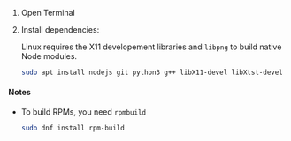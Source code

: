 1. Open Terminal
2. Install dependencies:

    Linux requires the X11 developement libraries and `libpng` to build native Node modules.

    ```sh
    sudo apt install nodejs git python3 g++ libX11-devel libXtst-devel libpng-devel`
    ```

#### Notes
* To build RPMs, you need `rpmbuild`

    ```sh
    sudo dnf install rpm-build
    ```